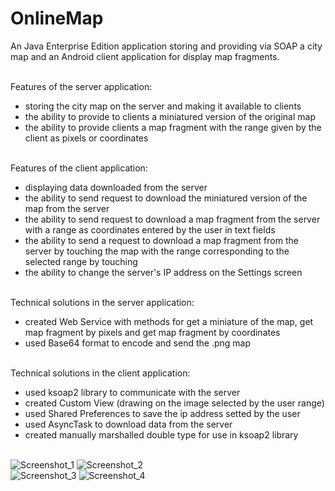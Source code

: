 # OnlineMap

An Java Enterprise Edition application storing and providing via SOAP a city map and an Android client application for display map fragments. <br /> <br />

Features of the server application:
- storing the city map on the server and making it available to clients
- the ability to provide to clients a miniatured version of the original map
- the ability to provide clients a map fragment with the range given by the client as pixels or coordinates <br /> <br />

Features of the client application:
- displaying data downloaded from the server
- the ability to send request to download the miniatured version of the map from the server
- the ability to send request to download a map fragment from the server with a range as coordinates entered by the user in text fields
- the ability to send a request to download a map fragment from the server by touching the map with the range corresponding to the selected range by touching
- the ability to change the server's IP address on the Settings screen <br /> <br />

Technical solutions in the server application:
- created Web Service with methods for  get a miniature of the map, get map fragment by pixels and get map fragment by coordinates
- used Base64 format to encode and send the .png map <br /> <br />

Technical solutions in the client application:
- used ksoap2 library to communicate with the server
- created Custom View (drawing on the image selected by the user range)
- used Shared Preferences to save the ip address setted by the user
- used AsyncTask to download data from the server
- created manually marshalled double type for use in ksoap2 library <br /> <br />

![Screenshot_1](https://user-images.githubusercontent.com/59321506/75929919-d4a32b00-5e71-11ea-80e0-45561ad07e86.png)
![Screenshot_2](https://user-images.githubusercontent.com/59321506/75929925-d5d45800-5e71-11ea-9c79-fd0d9525d99f.png)
 <br />
![Screenshot_3](https://user-images.githubusercontent.com/59321506/75929926-d66cee80-5e71-11ea-8887-68d3353863e1.png)
![Screenshot_4](https://user-images.githubusercontent.com/59321506/75929928-d7058500-5e71-11ea-9ce0-9cc18e9538aa.png)
